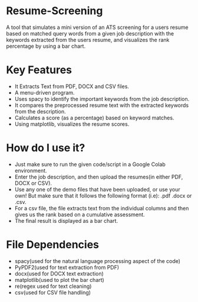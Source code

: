 # Resume-Screening 
A tool that simulates a mini version of an ATS screening for a users resume based on matched query words from a given job description with the keywords extracted from the users resume, and visualizes the rank percentage by using a bar chart. 

# Key Features
- It Extracts Text from PDF, DOCX and CSV files.
- A menu-driven program.
- Uses spacy to identify the important keywords from the job description.
- It compares the preprocessed resume text with the extracted keywords from the description.
- Calculates a score (as a percentage) based on keyword matches.
- Using matplotlib, visualizes the resume scores.

# How do I use it?
- Just make sure to run the given code/script in a Google Colab environment.
- Enter the job description, and then upload the resumes(in either PDF, DOCX or CSV).
- Use any one of the demo files that have been uploaded, or use your own! But make sure that it follows the following format (i.e): .pdf .docx or .csv.
- For a csv file, the file extracts text from the individual columns and then gives us the rank based on a cumulative assessment.
- The final result is displayed as a bar chart.

# File Dependencies
- spacy(used for the natural language processing aspect of the code)
- PyPDF2(used for text extraction from PDF)
- docx(used for DOCX text extraction)
- matplotlib(used to plot the bar chart)
- re(regex used for text cleaning)
- csv(used for CSV file handling)

